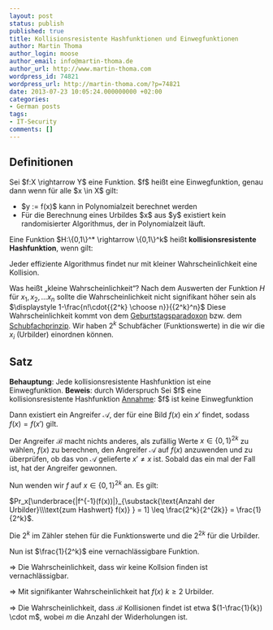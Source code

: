 ```yaml
---
layout: post
status: publish
published: true
title: Kollisionsresistente Hashfunktionen und Einwegfunktionen
author: Martin Thoma
author_login: moose
author_email: info@martin-thoma.de
author_url: http://www.martin-thoma.com
wordpress_id: 74821
wordpress_url: http://martin-thoma.com/?p=74821
date: 2013-07-23 10:05:24.000000000 +02:00
categories:
- German posts
tags:
- IT-Security
comments: []
---
```

<h2>Definitionen</h2>
<div class="definition">
Sei $f:X \rightarrow Y$ eine Funktion.
$f$ hei&szlig;t eine Einwegfunktion, genau dann wenn f&uuml;r alle $x \in X$ gilt:
<ul>
  <li>$y := f(x)$ kann in Polynomialzeit berechnet werden</li>
  <li>F&uuml;r die Berechnung eines Urbildes $x$ aus $y$ existiert kein randomisierter Algorithmus, der in Polynomialzeit l&auml;uft.</li>
</ul>
</div>

<div class="definition">
Eine Funktion $H:\{0,1\}^* \rightarrow \{0,1\}^k$ hei&szlig;t <strong>kollisionsresistente Hashfunktion</strong>, wenn gilt:

Jeder effiziente Algorithmus findet nur mit kleiner Wahrscheinlichkeit eine Kollision. 
</div>

Was hei&szlig;t &bdquo;kleine Wahrscheinlichkeit&ldquo;?
Nach dem Auswerten der Funktion $H$ f&uuml;r $x_1, x_2, \dots x_n$ sollte die Wahrscheinlichkeit nicht signifikant h&ouml;her sein als $\displaystyle 1-\frac{n!\cdot{{2^k} \choose n}}{{2^k}^n}$
Diese Wahrscheinlichkeit kommt von dem <a href="http://de.wikipedia.org/wiki/Geburtstagsparadoxon">Geburtstagsparadoxon</a> bzw. dem <a href="http://de.wikipedia.org/wiki/Schubfachprinzip">Schubfachprinzip</a>. Wir haben $2^k$ Schubf&auml;cher (Funktionswerte) in die wir die $x_i$ (Urbilder) einordnen k&ouml;nnen.

<h2>Satz</h2>
<strong>Behauptung</strong>: Jede kollisionsresistente Hashfunktion ist eine Einwegfunktion.
<strong>Beweis</strong>: durch Widerspruch
Sei $f$ eine kollisionsresistente Hashfunktion
<u>Annahme</u>: $f$ ist keine Einwegfunktion

Dann existiert ein Angreifer $\mathcal{A}$, der f&uuml;r eine Bild $f(x)$ ein $x'$ findet, sodass $f(x) = f(x')$ gilt.

Der Angreifer $\mathcal{B}$ macht nichts anderes, als zuf&auml;llig Werte $x \in \{0,1\}^{2k}$ zu w&auml;hlen, $f(x)$ zu berechnen, den Angreifer $\mathcal{A}$ auf $f(x)$ anzuwenden und zu &uuml;berpr&uuml;fen, ob das von $\mathcal{A}$ gelieferte $x' \neq x$ ist. Sobald das ein mal der Fall ist, hat der Angreifer gewonnen.

Nun wenden wir $f$ auf $x \in \{0,1\}^{2k}$ an. Es gilt:

$Pr_x[\underbrace{|f^{-1}(f(x))|}_{\substack{\text{Anzahl der Urbilder}\\\text{zum Hashwert} f(x)} } = 1] \leq \frac{2^k}{2^{2k}} = \frac{1}{2^k}$.

Die $2^k$ im Z&auml;hler stehen f&uuml;r die Funktionswerte und die $2^{2k}$ f&uuml;r die Urbilder.

Nun ist $\frac{1}{2^k}$ eine vernachl&auml;ssigbare Funktion.

$\Rightarrow$ Die Wahrscheinlichkeit, dass wir keine Kollsion finden ist vernachl&auml;ssigbar.

$\Rightarrow$ Mit signifikanter Wahrscheinlichkeit hat $f(x)$ $k \geq 2$ Urbilder.

$\Rightarrow$ Die Wahrscheinlichkeit, dass $\mathcal{B}$ Kollisionen findet ist etwa $(1-\frac{1}{k}) \cdot m$, wobei $m$ die Anzahl der Widerholungen ist.
